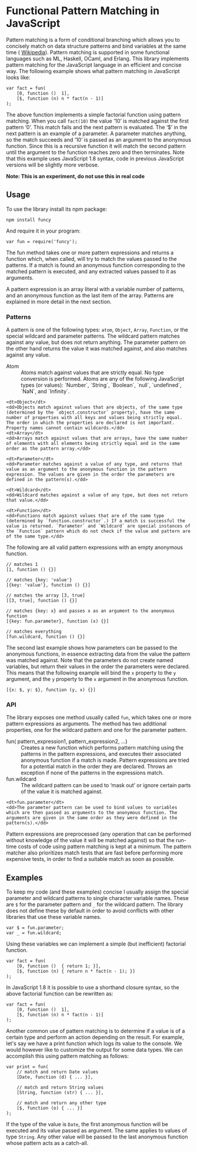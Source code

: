 # Functional Pattern Matching in JavaScript

Pattern matching is a form of conditional branching which allows you to concisely match on data structure patterns and bind variables at the same time ( [Wikipedia](http://en.wikipedia.org/wiki/Conditional_statement#Pattern_matching)). Pattern matching is supported in some functional languages such as ML, Haskell, OCaml, and Erlang. This library implements pattern matching for the JavaScript language in an efficient and concise way. The following example shows what pattern matching in JavaScript looks like:

    var fact = fun(
        [0, function ()  1],
        [$, function (n) n * fact(n - 1)]
    );

The above function implements a simple factorial function using pattern matching. When you call `fact(10)` the value ‘10’ is matched against the first pattern ‘0’. This match fails and the next pattern is evaluated. The ‘$’ in the next pattern is an example of a parameter. A parameter matches anything, so the match succeeds and ‘10’ is passed as an argument to the anonymous function. Since this is a recursive function it will match the second pattern until the argument to the function reaches zero and then terminates. Note that this example uses JavaScript 1.8 syntax, code in previous JavaScript versions will be slightly more verbose.

**Note: This is an experiment, do not use this in real code**

## Usage

To use the library install its npm package:

    npm install funcy

And require it in your program:

    var fun = require('funcy');

The fun method takes one or more pattern expressions and returns a function which, when called, will try to match the values passed to the patterns. If a match is found an anonymous function corresponding to the matched pattern is executed, and any extracted values passed to it as arguments.

A pattern expression is an array literal with a variable number of patterns, and an anonymous function as the last item of the array. Patterns are explained in more detail in the next section.

### Patterns

A pattern is one of the following types: `atom`, `Object`, `Array`, `Function`, or the special wildcard and parameter patterns. The wildcard pattern matches against any value, but does not return anything. The parameter pattern on the other hand returns the value it was matched against, and also matches against any value.

<dl>
    <dt>Atom</dt>
    <dd>Atoms match against values that are strictly equal. No type conversion is performed. Atoms are any of the following JavaScript types (or values): `Number`, `String`, `Boolean`, `null`, `undefined`, `NaN`, and `Infinity`.</dd>
    
    <dt>Object</dt>
    <dd>Objects match against values that are objects, of the same type (determined by the `object.constructor` property), have the same number of properties with all keys and values being strictly equal. The order in which the properties are declared is not important. Property names cannot contain wildcards.</dd>
    <dt>Array</dt>
    <dd>Arrays match against values that are arrays, have the same number of elements with all elements being strictly equal and in the same order as the pattern array.</dd>
    
    <dt>Parameter</dt>
    <dd>Parameter matches against a value of any type, and returns that value as an argument to the anonymous function in the pattern expression. The values are given in the order the parameters are defined in the pattern(s).</dd>
    
    <dt>Wildcard</dt>
    <dd>Wildcard matches against a value of any type, but does not return that value.</dd>
    
    <dt>Function</dt>
    <dd>Functions match against values that are of the same type (determined by `function.constructor`.) If a match is successful the value is returned. `Parameter` and `Wildcard` are special instances of the `Function` pattern which do not check if the value and pattern are of the same type.</dd>
</dl>

The following are all valid pattern expressions with an empty anonymous function.

    // matches 1
    [1, function () {}]
    
    // matches {key: 'value'}
    [{key: 'value'}, function () {}]
    
    // matches the array [3, true]
    [[3, true], function () {}]
    
    // matches {key: x} and passes x as an argument to the anonymous function
    [{key: fun.parameter}, function (x) {}]
    
    // matches everything
    [fun.wildcard, function () {}]

The second last example shows how parameters can be passed to the anonymous functions, in essence extracting data from the value the pattern was matched against. Note that the parameters do not create named variables, but return their values in the order the parameters were declared. This means that the following example will bind the `x` property to the `y` argument, and the `y` property to the `x` argument in the anonymous function.

    [{x: $, y: $}, function (y, x) {}]

### API

The library exposes one method usually called `fun`, which takes one or more pattern expressions as arguments. The method has two additional properties, one for the wildcard pattern and one for the parameter pattern.

<dl>
    <dt>fun( pattern_expression1, pattern_expression2, ...)</dt>
    <dd>Creates a new function which performs pattern matching using the patterns in the pattern expressions, and executes their associated anonymous function if a match is made. Pattern expressions are tried for a potential match in the order they are declared. Throws an exception if none of the patterns in the expressions match.
</dd>
    <dt>fun.wildcard</dt>
    <dd>The wildcard pattern can be used to ‘mask out’ or ignore certain parts of the value it is matched against.</dd>

    <dt>fun.parameter</dt>
    <dd>The parameter pattern can be used to bind values to variables which are then passed as arguments to the anonymous function. The arguments are given in the same order as they were defined in the pattern(s).</dd>
</dl>

Pattern expressions are preprocessed (any operation that can be performed without knowledge of the value it will be matched against) so that the run-time costs of code using pattern matching is kept at a minimum. The pattern matcher also prioritizes match tests that are fast before performing more expensive tests, in order to find a suitable match as soon as possible.

## Examples

To keep my code (and these examples) concise I usually assign the special parameter and wildcard patterns to single character variable names. These are `$` for the parameter pattern and `_` for the wildcard pattern. The library does not define these by default in order to avoid conflicts with other libraries that use these variable names.

    var $ = fun.parameter;
    var _ = fun.wildcard;

Using these variables we can implement a simple (but inefficient) factorial function.

    var fact = fun(
        [0, function ()  { return 1; }],
        [$, function (n) { return n * fact(n - 1); }]
    );

In JavaScript 1.8 it is possible to use a shorthand closure syntax, so the above factorial function can be rewritten as:

    var fact = fun(
        [0, function ()  1],
        [$, function (n) n * fact(n - 1)]
    );

Another common use of pattern matching is to determine if a value is of a certain type and perform an action depending on the result. For example, let's say we have a print function which logs its value to the console. We would however like to customize the output for some data types. We can accomplish this using pattern matching as follows:

    var print = fun(
        // match and return Date values
        [Date, function (d) { ... }],
    
        // match and return String values
        [String, function (str) { ... }],
    
        // match and return any other type
        [$, function (o) { ... }]
    );

If the type of the value is `Date`, the first anonymous function will be executed and its value passed as argument. The same applies to values of type `String`. Any other value will be passed to the last anonymous function whose pattern acts as a catch-all.